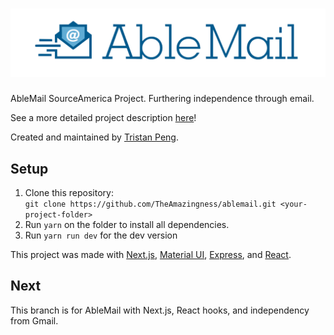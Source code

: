# ![AbleMail](static/logo-blue.png)
AbleMail SourceAmerica Project. Furthering independence through email.

<!-- Try it out [here](https://theamazingness.github.io/ablemail)! -->

See a more detailed project description [here](http://www.team1540.org/ablemail)!

Created and maintained by [Tristan Peng](https://www.github.com/theamazingness).

## Setup
1. Clone this repository:
<br>`git clone https://github.com/TheAmazingness/ablemail.git <your-project-folder>`
2. Run `yarn` on the folder to install all dependencies.
3. Run `yarn run dev` for the dev version

This project was made with [Next.js](https://nextjs.org/), [Material UI](https://material-ui.com), [Express](http://expressjs.com), and [React](https://reactjs.org).

## Next
This branch is for AbleMail with Next.js, React hooks, and independency from Gmail.
